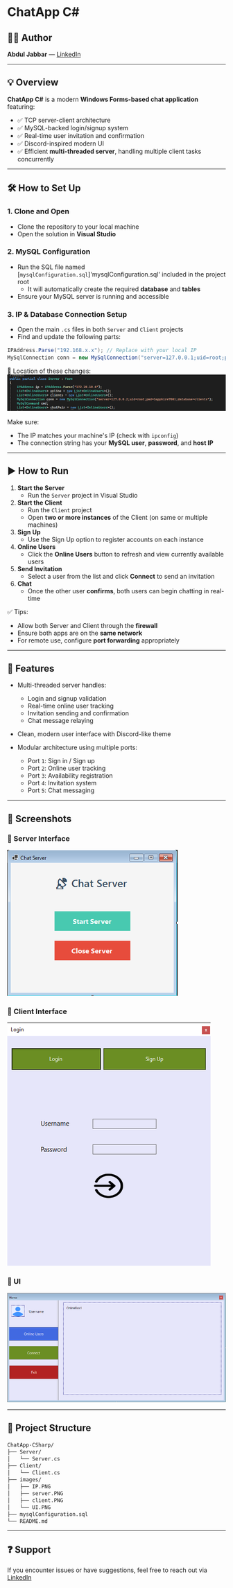
# ChatApp C#

## 👨‍💻 Author  
**Abdul Jabbar** — [LinkedIn](https://www.linkedin.com/in/abdul-jabbar-52b75631b/)

---

## 💡 Overview

**ChatApp C#** is a modern **Windows Forms-based chat application** featuring:
- ✅ TCP server-client architecture
- ✅ MySQL-backed login/signup system
- ✅ Real-time user invitation and confirmation
- ✅ Discord-inspired modern UI
- ✅ Efficient **multi-threaded server**, handling multiple client tasks concurrently

---

## 🛠️ How to Set Up

### 1. Clone and Open
- Clone the repository to your local machine
- Open the solution in **Visual Studio**

### 2. MySQL Configuration
- Run the SQL file named [`mysqlConfiguration.sql`]'mysqlConfiguration.sql' included in the project root
  - It will automatically create the required **database** and **tables**
- Ensure your MySQL server is running and accessible

### 3. IP & Database Connection Setup
- Open the main `.cs` files in both `Server` and `Client` projects
- Find and update the following parts:

```csharp
IPAddress.Parse("192.168.x.x"); // Replace with your local IP
MySqlConnection conn = new MySqlConnection("server=127.0.0.1;uid=root;pwd=yourpassword;database=clients");
```

📸 Location of these changes:
![IP Screenshot](images/IP.PNG)

Make sure:
- The IP matches your machine's IP (check with `ipconfig`)
- The connection string has your **MySQL user**, **password**, and **host IP**

---

## ▶️ How to Run

1. **Start the Server**
   - Run the `Server` project in Visual Studio
2. **Start the Client**
   - Run the `Client` project
   - Open **two or more instances** of the Client (on same or multiple machines)
3. **Sign Up**
   - Use the Sign Up option to register accounts on each instance
4. **Online Users**
   - Click the **Online Users** button to refresh and view currently available users
5. **Send Invitation**
   - Select a user from the list and click **Connect** to send an invitation
6. **Chat**
   - Once the other user **confirms**, both users can begin chatting in real-time

✅ Tips:
- Allow both Server and Client through the **firewall**
- Ensure both apps are on the **same network**
- For remote use, configure **port forwarding** appropriately

---

## 🧠 Features

- Multi-threaded server handles:
  - Login and signup validation
  - Real-time online user tracking
  - Invitation sending and confirmation
  - Chat message relaying

- Clean, modern user interface with Discord-like theme

- Modular architecture using multiple ports:
  - Port `1`: Sign in / Sign up
  - Port `2`: Online user tracking
  - Port `3`: Availability registration
  - Port `4`: Invitation system
  - Port `5`: Chat messaging

---

## 📸 Screenshots

### 🔌 Server Interface
![Server Screenshot](images/server.PNG)

### 👥 Client Interface
![Client Screenshot](images/client.PNG)

### 🎨 UI
![UI Screenshot](images/UI.PNG)

---

## 📂 Project Structure

```
ChatApp-CSharp/
├── Server/
│   └── Server.cs
├── Client/
│   └── Client.cs
├── images/
│   ├── IP.PNG
│   ├── server.PNG
│   ├── client.PNG
│   └── UI.PNG
├── mysqlConfiguration.sql
└── README.md
```

---

## ❓ Support

If you encounter issues or have suggestions, feel free to reach out via [LinkedIn](https://www.linkedin.com/in/abdul-jabbar-52b75631b/)
